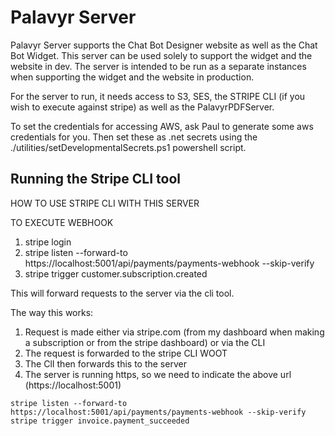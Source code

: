 # Palavyr Server

Palavyr Server supports the Chat Bot Designer website as well as the Chat Bot Widget. This server can be used solely to support the widget and the website in dev. The server is intended to be run as a separate instances when supporting the widget and the website in production.

For the server to run, it needs access to S3, SES, the STRIPE CLI (if you wish to execute against stripe) as well as the PalavyrPDFServer.

To set the credentials for accessing AWS, ask Paul to generate some aws credentials for you. Then set these as .net secrets using the ./utilities/setDevelopmentalSecrets.ps1 powershell script.

## Running the Stripe CLI tool

HOW TO USE STRIPE CLI WITH THIS SERVER

TO EXECUTE WEBHOOK
1. stripe login
2. stripe listen --forward-to https://localhost:5001/api/payments/payments-webhook --skip-verify
3. stripe trigger customer.subscription.created

This will forward requests to the server via the cli tool.

The way this works:
1. Request is made either via stripe.com (from my dashboard when making a subscription or from the stripe dashboard) or via the CLI
2. The request is forwarded to the stripe CLI WOOT
3. The ClI then forwards this to the server
4. The server is running https, so we need to indicate the above url (https://localhost:5001)

```
stripe listen --forward-to https://localhost:5001/api/payments/payments-webhook --skip-verify
stripe trigger invoice.payment_succeeded
```

